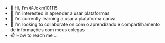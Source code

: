 - 👋 Hi, I’m @Jokm101115
- 👀 I’m interested in  aprender a usar plataformas
- 🌱 I’m currently learning  a usar a plataforma canva
- 💞️ I’m looking to collaborate on  com o aprendizado e compartilhamento de informações com meus colegas 
- 📫 How to reach me ...

<!---
Jokm101115/Jokm101115 is a ✨ special ✨ repository because its `README.md` (this file) appears on your GitHub profile.
You can click the Preview link to take a look at your changes.
--->
